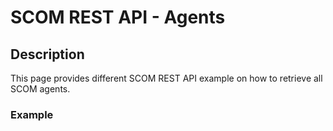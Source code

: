 # SCOM REST API - Agents


## Description
This page provides different SCOM REST API example on how to retrieve all SCOM agents.

### Example
```


